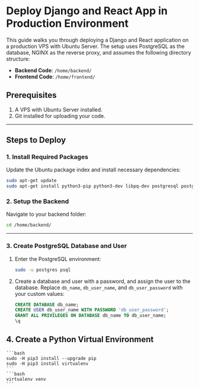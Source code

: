 # Deploy Django and React App in Production Environment

This guide walks you through deploying a Django and React application on a production VPS with Ubuntu Server. The setup uses PostgreSQL as the database, NGINX as the reverse proxy, and assumes the following directory structure:

- **Backend Code**: `/home/backend/`
- **Frontend Code**: `/home/frontend/`

## Prerequisites

1. A VPS with Ubuntu Server installed.
2. Git installed for uploading your code.

---

## Steps to Deploy

### 1. Install Required Packages

Update the Ubuntu package index and install necessary dependencies:

```bash
sudo apt-get update
sudo apt-get install python3-pip python3-dev libpq-dev postgresql postgresql-contrib nginx
```

### 2. Setup the Backend

Navigate to your backend folder:

```bash
cd /home/backend/
```

---

### 3. Create PostgreSQL Database and User

1. Enter the PostgreSQL environment:

   ```bash
   sudo -u postgres psql
   ```

2. Create a database and user with a password, and assign the user to the database. Replace `db_name`, `db_user_name`, and `db_user_password` with your custom values:

   ```sql
   CREATE DATABASE db_name;
   CREATE USER db_user_name WITH PASSWORD 'db_user_password';
   GRANT ALL PRIVILEGES ON DATABASE db_name TO db_user_name;
   \q
   
## 4. Create a Python Virtual Environment
    ```bash
    sudo -H pip3 install --upgrade pip
    sudo -H pip3 install virtualenv
    ```
    ```bash
    virtualenv venv
    ```